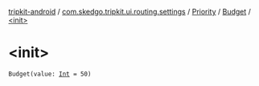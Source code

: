 [tripkit-android](../../../index.md) / [com.skedgo.tripkit.ui.routing.settings](../../index.md) / [Priority](../index.md) / [Budget](index.md) / [&lt;init&gt;](./-init-.md)

# &lt;init&gt;

`Budget(value: `[`Int`](https://kotlinlang.org/api/latest/jvm/stdlib/kotlin/-int/index.html)` = 50)`